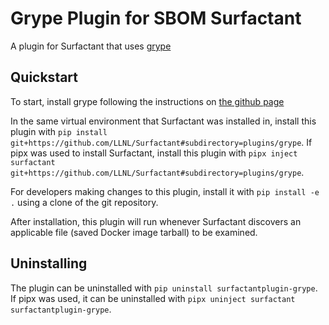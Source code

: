 # Grype Plugin for SBOM Surfactant

A plugin for Surfactant that uses [grype](https://github.com/anchore/grype)


## Quickstart
To start, install grype following the instructions on [the github page](https://github.com/anchore/grype#installation)

In the same virtual environment that Surfactant was installed in, install this plugin with `pip install git+https://github.com/LLNL/Surfactant#subdirectory=plugins/grype`. If pipx was used to install Surfactant, install this plugin with `pipx inject surfactant git+https://github.com/LLNL/Surfactant#subdirectory=plugins/grype`.

For developers making changes to this plugin, install it with `pip install -e .` using a clone of the git repository.

After installation, this plugin will run whenever Surfactant discovers an applicable file (saved Docker image tarball) to be examined.

## Uninstalling
The plugin can be uninstalled with `pip uninstall surfactantplugin-grype`. If pipx was used, it can be uninstalled with `pipx uninject surfactant surfactantplugin-grype`.
